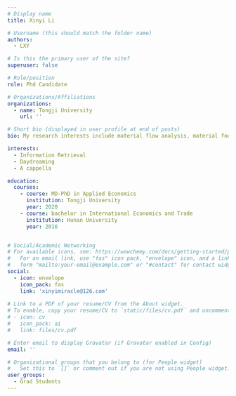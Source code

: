 ```yaml
---
# Display name
title: Xinyi Li

# Username (this should match the folder name)
authors:
  - LXY

# Is this the primary user of the site?
superuser: false

# Role/position
role: Phd Candidate

# Organizations/Affiliations
organizations:
  - name: Tongji University
    url: ''

# Short bio (displayed in user profile at end of posts)
bio: My research interests include material flow analysis, material footprint analysis, input output analysis and etc..

interests:
  - Information Retrieval
  - Daydreaming
  - A cappella

education:
  courses:
    - course: MD-PhD in Applied Economics
      institution: Tongji University
      year: 2020
    - course: bachelor in International Economics and Trade
      institution: Hunan University
      year: 2016


# Social/Academic Networking
# For available icons, see: https://wowchemy.com/docs/getting-started/page-builder/#icons
#   For an email link, use "fas" icon pack, "envelope" icon, and a link in the
#   form "mailto:your-email@example.com" or "#contact" for contact widget.
social:
  - icon: envelope
    icon_pack: fas
    link: 'xinyimiracle@126.com'
    
# Link to a PDF of your resume/CV from the About widget.
# To enable, copy your resume/CV to `static/files/cv.pdf` and uncomment the lines below.
# - icon: cv
#   icon_pack: ai
#   link: files/cv.pdf

# Enter email to display Gravatar (if Gravatar enabled in Config)
email: ''

# Organizational groups that you belong to (for People widget)
#   Set this to `[]` or comment out if you are not using People widget.
user_groups:
  - Grad Students
---
```



